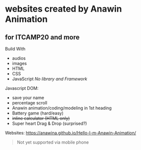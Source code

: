 # websites created by Anawin Animation

## for ITCAMP20 and more

Build With 
- audios
- images
- HTML
- CSS
- JavaScript
*No library and Framework*

Javascript DOM:
- save your name
- percentage scroll
- Anawin animation/coding/modeling in 1st heading
- Battery game (hard/easy)
- ~~inline calculator (HTML only)~~
- Super heart Drag & Drop (surprised?)


Websites: https://anawina.github.io/Hello-I-m-Anawin-Animation/
> Not yet supported via mobile phone
